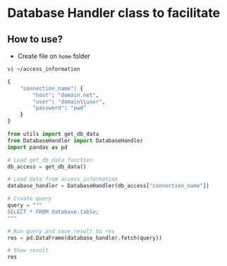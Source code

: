 # Database Handler class to facilitate

## How to use?

- Create file on `home` folder

```bash
vi ~/access_information

{
    "connection_name": {
        "host": "domain.net",
        "user": "domain\\user",
        "password": "pwd"
    }
}
```

```python
from utils import get_db_data
from DatabaseHandler import DatabaseHandler
import pandas as pd

# Load get_db_data function
db_access = get_db_data()

# Load data from access_information
database_handler = DatabaseHandler(db_access["connection_name"])

# Create query
query = """
SELECT * FROM database.table;
"""

# Run query and save result to res
res = pd.DataFrame(database_handler.fetch(query))

# Show result
res
```